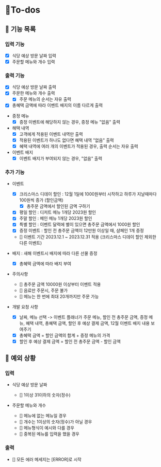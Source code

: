 # 🧐To-dos

## 📄 기능 목록

### 입력 기능

- [x] 식당 예상 방문 날짜 입력
- [x] 주문할 메뉴와 개수 입력

### 출력 기능

- [x] 식당 예상 방문 날짜 출력
- [x] 주문한 메뉴와 개수 출력
  - [x] 주문 메뉴의 순서는 자유 출력
- [x] 총혜택 금액에 따라 이벤트 배지의 이름 다르게 출력

- 증정 메뉴
  - [x] 증정 이벤트에 해당하지 않는 경우, 증정 메뉴 "없음" 출력
- 해택 내역
  - [x] 고객에게 적용된 이벤트 내역만 출력
  - [x] 적용된 이벤트가 하나도 없다면 혜택 내역 "없음" 출력
  - [x] 혜택 내역에 여러 개의 이벤트가 적용된 경우, 출력 순서는 자유 출력
- 이벤트 배지
  - [x] 이벤트 배지가 부여되지 않는 경우, "없음" 출력

### 추가 기능

- 이벤트

  - [x] 크리스마스 디데이 할인 : 12월 1일에 1000원부터 시작하고 하루가 지날때마다 100원씩 증가 (할인금액)
    - [x] 총주문 금액에서 할인된 금액 구하기
  - [x] 평일 할인 : 디저트 메뉴 1개당 2023원 할인
  - [x] 주말 할인 : 메인 메뉴 1개당 2023원 할인
  - [x] 특별 할인 : 이벤트 달력에 별이 있으면 총주문 금액에서 1000원 할인
  - [x] 증정 이벤트 : 할인 전 총주문 금액이 12만원 이상일 때, 샴페인 1개 증정
  - [] 이벤트 기간 2023.12.1 ~ 2023.12.31 적용 (크리스마스 디데이 할인 제외한 다른 이벤트)

- 배지 : 새해 이벤트시 배지에 따라 다른 선물 증정

  - [x] 총혜택 금액에 따라 배지 부여

- 주의사항

  - [] 총주문 금액 10000원 이상부터 이벤트 적용
  - [] 음료만 주문시, 주문 불가
  - [] 메뉴는 한 번에 최대 20개까지만 주문 가능

- 개발 요청 사항

  - [x] 날짜, 메뉴 선택 -> 이벤트 플래너가 주문 메뉴, 할인 전 총주문 금액, 증정 메뉴, 혜택 내역, 총혜택 금액, 할인 후 예상 결제 금액, 12월 이벤트 배지 내용 보여주기
  - [x] 총혜택 금액 = 할인 금액의 합계 + 증정 메뉴의 가격
  - [x] 할인 후 예상 결제 금액 = 할인 전 총주문 금액 - 할인 금액

## 🎯 예외 상황

### 입력

- 식당 예상 방문 날짜

  - [] 1이상 31이하의 숫자(정수)

- 주문할 메뉴와 개수
  - [] 메뉴에 없는 메뉴일 경우
  - [] 개수는 1이상의 숫자(정수)가 아닐 경우
  - [] 메뉴형식이 예시와 다를 경우
  - [] 중복된 메뉴를 입력을 했을 경우

### 출력

- [] 모든 에러 메세지는 [ERROR]로 시작
